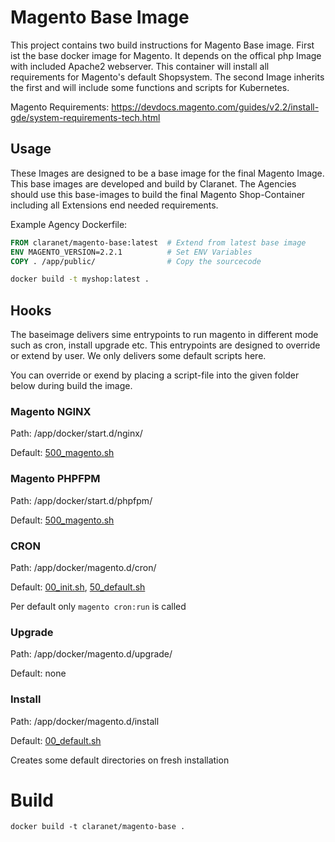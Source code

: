# Magento Base Image

This project contains two build instructions for Magento Base image. First ist the base docker image for Magento. It depends on the offical php Image with included Apache2 webserver. This container will install all requirements for Magento's default Shopsystem. The second Image inherits the first and will include some functions and scripts for Kubernetes.

Magento Requirements: https://devdocs.magento.com/guides/v2.2/install-gde/system-requirements-tech.html

## Usage

These Images are designed to be a base image for the final Magento Image. This base images are developed and build by Claranet. The Agencies should use this base-images to build the final Magento Shop-Container including all Extensions end needed requirements.

Example Agency Dockerfile:

```Dockerfile
FROM claranet/magento-base:latest  # Extend from latest base image
ENV MAGENTO_VERSION=2.2.1          # Set ENV Variables
COPY . /app/public/                # Copy the sourcecode
````

```bash
docker build -t myshop:latest .
```


## Hooks

The baseimage delivers sime entrypoints to run magento in different mode such as cron, install upgrade etc.
This entrypoints are designed to override or extend by user. We only delivers some default scripts here.

You can override or exend by placing a script-file into the given folder below during build the image.

### Magento NGINX

Path: /app/docker/start.d/nginx/

Default: [500_magento.sh](docker/start.d/500_magento.sh)

### Magento PHPFPM

Path: /app/docker/start.d/phpfpm/

Default: [500_magento.sh](docker/start.d/500_magento.sh)

### CRON

Path: /app/docker/magento.d/cron/

Default: [00_init.sh](docker/magento.d/cron/00_init.sh), [50_default.sh](docker/magento.d/cron/50_default.sh)

Per default only `magento cron:run` is called

### Upgrade

Path: /app/docker/magento.d/upgrade/

Default: none

### Install

Path: /app/docker/magento.d/install

Default: [00_default.sh](docker/magento.d/install/00_default.sh)

Creates some default directories on fresh installation

# Build

    docker build -t claranet/magento-base .
